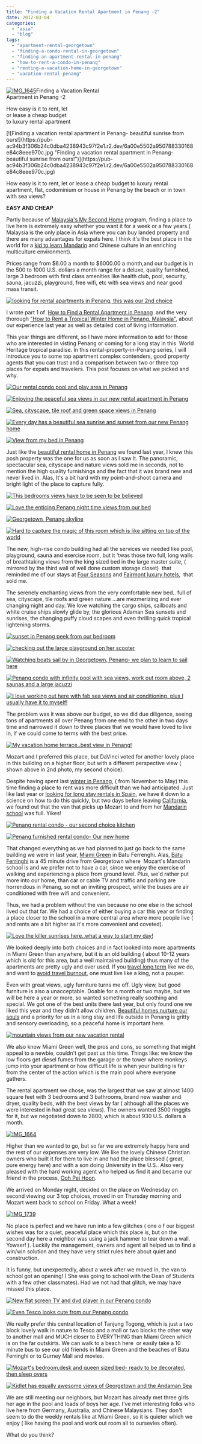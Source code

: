 ```yaml
---
title: "Finding a Vacation Rental Apartment in Penang -2"
date: 2012-03-04
categories: 
  - "asia"
  - "blog"
tags: 
  - "apartment-rental-georgetown"
  - "finding-a-condo-rental-in-georgetown"
  - "finding-an-apartment-rental-in-penang"
  - "how-to-rent-a-condo-in-penang"
  - "renting-a-vacation-home-in-georgetown"
  - "vacation-rental-penang"
---
```


[![IMG_1645](https://pub-ac94b3f306b24c0dba4238943c97f2e1.r2.dev/6a00e5502a950788330167634adb83970b.jpg "IMG_1645")](https://pub-ac94b3f306b24c0dba4238943c97f2e1.r2.dev/6a00e5502a950788330167634adb83970b.jpg)Finding a Vacation Rental  
Apartment in Penang -2  
  
How easy is it to rent, let  
or lease a cheap budget  
to luxury rental apartment

<!--more--> [![Finding a vacation rental apartment in Penang- beautiful sunrise from ours!](https://pub-ac94b3f306b24c0dba4238943c97f2e1.r2.dev/6a00e5502a950788330168e84c8eee970c.jpg "Finding a vacation rental apartment in Penang- beautiful sunrise from ours!")](https://pub-ac94b3f306b24c0dba4238943c97f2e1.r2.dev/6a00e5502a950788330168e84c8eee970c.jpg)  
  
How easy is it to rent, let or lease a cheap budget to luxury rental apartment, flat, codominium or house in Penang by the beach or in town with sea views?  
  
**EASY AND CHEAP**  
  
Partly because of [Malaysia's My Second Home](http://www.mm2h.gov.my/ "Malaysia's my second home") program, finding a place to live here is extremely easy whether you want it for a week or a few years.( Malaysia is the only place in Asia where you can buy landed property and there are many advantages for expats here. I think it's the best place in the world for a [kid to learn Mandarin](http://www.youtube.com/watch?v=JDe6pgl-qCg "best place in the world for a kid to learn Mandarin") and Chinese culture in an enriching multiculture environment).  
  
Prices range from $6.00 a month to $6000.00 a month,and our budget is in the 500 to 1000 U.S. dollars a month range for a deluxe, quality furnished, large 3 bedroom with first class amenities like health club, pool, security, sauna, jacuzzi, playground, free wifi, etc with sea views and near good mass transit.  
  
[![looking for rental apartments in Penang, this was our 2nd choice](https://pub-ac94b3f306b24c0dba4238943c97f2e1.r2.dev/6a00e5502a950788330168e84c8ada970c.jpg "looking for rental apartments in Penang, this was our 2nd choice")](https://pub-ac94b3f306b24c0dba4238943c97f2e1.r2.dev/6a00e5502a950788330168e84c8ada970c.jpg)  
  
  
I wrote part 1 of  [How to Find a Rental Apartment in Penang](http://soultravelers3new.local/2012/03/how-to-find-a-rental-apartment-in-penang-part-1.html#more "how to find a rental apartment in Penang")  and the very thorough ["How to Rent a Tropical Winter Home in Penang, Malaysia"](http://soultravelers3new.local/2011/01/tropical-winter-home-in-penang-malaysia-location-indenpendent-digital-nomad-long-term-travel-tips-.html "How to rent a tropical home in Penang, Malaysia"), about our experience last year as well as detailed cost of living information.  
  
This year things are different, so I have more information to add for those who are interested in visting Penang or coming for a long stay in this  World Heritage tropical paradise. In this rental-property-in-Penang series, I will introduce you to some top apartment complex contenders, good property agents that you can trust and a comparison between two or three top places for expats and travelers. This post focuses on what we picked and why.  
  
  
  
[](https://pub-ac94b3f306b24c0dba4238943c97f2e1.r2.dev/6a00e5502a950788330168e84cc560970c-300x225-1.jpg)[![Our rental condo pool and play area in Penang](https://pub-ac94b3f306b24c0dba4238943c97f2e1.r2.dev/6a00e5502a95078833016302566217970d.jpg "Our rental condo pool and play area in Penang")](https://pub-ac94b3f306b24c0dba4238943c97f2e1.r2.dev/6a00e5502a95078833016302566217970d-300x225-1.jpg)  
  
[![Enjoying the peaceful sea views in our new rental apartment in Penang](https://pub-ac94b3f306b24c0dba4238943c97f2e1.r2.dev/6a00e5502a95078833016302566374970d.jpg "Enjoying the peaceful sea views in our new rental apartment in Penang")](https://pub-ac94b3f306b24c0dba4238943c97f2e1.r2.dev/6a00e5502a95078833016302566374970d.jpg)  
  
[![Sea, cityscape, tile roof and green space views in Penang](https://pub-ac94b3f306b24c0dba4238943c97f2e1.r2.dev/6a00e5502a95078833016302566515970d.jpg "Sea, cityscape, tile roof and green space views in Penang")](https://pub-ac94b3f306b24c0dba4238943c97f2e1.r2.dev/6a00e5502a95078833016302566515970d.jpg)  
  
[![Every day has a beautiful sea sunrise and sunset from our new Penang home](https://pub-ac94b3f306b24c0dba4238943c97f2e1.r2.dev/6a00e5502a950788330167635cd476970b.jpg "Every day has a beautiful sea sunrise and sunset from our new Penang home")](https://pub-ac94b3f306b24c0dba4238943c97f2e1.r2.dev/6a00e5502a950788330167635cd476970b.jpg)  
  
[![View from my bed in Penang](https://pub-ac94b3f306b24c0dba4238943c97f2e1.r2.dev/6a00e5502a95078833016302566657970d.jpg "View from my bed in Penang")](https://pub-ac94b3f306b24c0dba4238943c97f2e1.r2.dev/6a00e5502a95078833016302566657970d.jpg)  
  
Just like the [beautiful rental home in Penang](http://soultravelers3new.local/2010/11/first-thanksgiving-in-asia.html "beautiful rental home in penang") we found last year, I knew this posh property was the one for us as soon as I saw it. The panoramic, spectacular sea, cityscape and nature views sold me in seconds, not to mention the high quality furnishings and the fact that it was brand new and never lived in. Alas, It's a bit hard with my point-and-shoot camera and bright light of the place to capture fully.  
  
[![This bedrooms views have to be seen to be believed](https://pub-ac94b3f306b24c0dba4238943c97f2e1.r2.dev/6a00e5502a950788330167634ae562970b.jpg "This bedrooms views have to be seen to be believed")](https://pub-ac94b3f306b24c0dba4238943c97f2e1.r2.dev/6a00e5502a950788330167634ae562970b.jpg)  
  
[![Love the enticing Penang night time views from our bed](https://pub-ac94b3f306b24c0dba4238943c97f2e1.r2.dev/6a00e5502a950788330168e84ca0bb970c.jpg "Love the enticing Penang night time views from our bed")](https://pub-ac94b3f306b24c0dba4238943c97f2e1.r2.dev/6a00e5502a950788330168e84ca0bb970c.jpg)  
  
[![Georgetown, Penang skyline](https://pub-ac94b3f306b24c0dba4238943c97f2e1.r2.dev/6a00e5502a95078833016302586db3970d.jpg "Georgetown, Penang skyline")](https://pub-ac94b3f306b24c0dba4238943c97f2e1.r2.dev/6a00e5502a95078833016302586db3970d.jpg)  
  
[![Hard to capture the magic of this room which is like sitting on top of the world](https://pub-ac94b3f306b24c0dba4238943c97f2e1.r2.dev/6a00e5502a950788330167634cf737970b.jpg "Hard to capture the magic of this room which is like sitting on top of the world")](https://pub-ac94b3f306b24c0dba4238943c97f2e1.r2.dev/6a00e5502a950788330167634cf737970b.jpg)  
  
The new, high-rise condo building had all the services we needed like pool, playground, sauna and exercise room, but it 'twas those two full, long walls of breathtaking views from the king sized bed in the large master suite, ( mirrored by the third wall of well done custom storage closet)  that reminded me of our stays at [Four Seasons](http://soultravelers3new.local/2011/07/amazing-family-fun-at-four-seasons-amman.html "Four Seasons ") and [Fairmont luxury hotels](http://soultravelers3new.local/2011/03/top-hotel-for-luxury-fairmont-singapore.html "Fairmont Luxury Hotels"),  that sold me.  
  
The serenely enchanting views from the very comfortable new bed.. full of sea, cityscape, tile roofs and green nature ...are mezmerizing and ever changing night and day. We love watching the cargo ships, sailboats and white cruise ships slowly glide by, the glorious Adaman Sea sunsets and sunrises, the changing puffy cloud scapes and even thrilling quick tropical lightening storms.  
  
[![sunset in Penang peek from our bedroom](https://pub-ac94b3f306b24c0dba4238943c97f2e1.r2.dev/6a00e5502a950788330168e84ca4de970c.jpg "sunset in Penang peek from our bedroom")](https://pub-ac94b3f306b24c0dba4238943c97f2e1.r2.dev/6a00e5502a950788330168e84ca4de970c.jpg)  
  
  
[![checking out the large playground on her scooter](https://pub-ac94b3f306b24c0dba4238943c97f2e1.r2.dev/6a00e5502a950788330167634af90b970b.jpg "checking out the large playground on her scooter")](https://pub-ac94b3f306b24c0dba4238943c97f2e1.r2.dev/6a00e5502a950788330167634af90b970b.jpg)  
  
  
[![Watching boats sail by in  Georgetown, Penang- we plan to learn to sail here](https://pub-ac94b3f306b24c0dba4238943c97f2e1.r2.dev/6a00e5502a950788330167635ce88c970b.jpg "Watching boats sail by in  Georgetown, Penang- we plan to learn to sail here")](https://pub-ac94b3f306b24c0dba4238943c97f2e1.r2.dev/6a00e5502a950788330167635ce88c970b.jpg)  
  
[![Penang condo with infinity pool with sea views, work out room above, 2 saunas and a large jacuzzi ](https://pub-ac94b3f306b24c0dba4238943c97f2e1.r2.dev/6a00e5502a950788330167634afb4c970b.jpg "Penang condo with infinity pool with sea views, work out room above, 2 saunas and a large jacuzzi ")](https://pub-ac94b3f306b24c0dba4238943c97f2e1.r2.dev/6a00e5502a950788330167634afb4c970b.jpg)  
  
  
[![I love working out here with fab sea views and air conditioning, plus I usually have it to myself!](https://pub-ac94b3f306b24c0dba4238943c97f2e1.r2.dev/6a00e5502a950788330167634afc5f970b.jpg "I love working out here with fab sea views and air conditioning, plus I usually have it to myself!")](https://pub-ac94b3f306b24c0dba4238943c97f2e1.r2.dev/6a00e5502a950788330167634afc5f970b.jpg)

  
The problem was it was above our budget, so we did due diligence, seeing tons of apartments all over Penang from one end to the other in two days time and narrowed it down to three places that we would have loved to live in, if we could come to terms with the best price.  
  
[![My vacation home terrace..best view in Penang!](https://pub-ac94b3f306b24c0dba4238943c97f2e1.r2.dev/6a00e5502a95078833016302567b40970d.jpg "My vacation home terrace..best view in Penang!")](https://pub-ac94b3f306b24c0dba4238943c97f2e1.r2.dev/6a00e5502a95078833016302567b40970d.jpg)  
  
Mozart and I preferred this place, but DaVinci voted for another lovely place in this building on a higher floor, but with a different perspective view ( shown above in 2nd photo, my second choice).  
  
Despite having spent last [winter in Penang](http://soultravelers3new.local/2010/12/first-christmas-in-asia.html "winter in penang"), ( from November to May) this time finding a place to rent was more difficult than we had anticipated. Just like last year or [looking for long stay rentals in Spain](http://soultravelers3new.local/2009/11/lifestyle-design-a-winter-in-spain-extendedtravel-digitalnomad-miniretirement-4hww-travel.html "looking for long stay rentals in Spain"), we have it down to a science on how to do this quickly, but two days before leaving [California](http://soultravelers3new.local/2012/02/beautiful-capitola-californias-oldest-beach.html "California"), we found out that the van that picks up Mozart to and from her [Mandarin school](http://soultravelers3new.local/2011/01/only-american-girl-in-an-all-mandarin-school-chinese-immersion-in-language-culture-through-school.html "Mandarin school in Penang") was full. Yikes!  
  
[![Penang rental condo - our second choice kitchen](https://pub-ac94b3f306b24c0dba4238943c97f2e1.r2.dev/6a00e5502a950788330167634b0531970b.jpg "Penang rental condo - our second choice kitchen")](https://pub-ac94b3f306b24c0dba4238943c97f2e1.r2.dev/6a00e5502a950788330167634b0531970b.jpg)  
  
  
[![Penang furnished rental condo- Our new home](https://pub-ac94b3f306b24c0dba4238943c97f2e1.r2.dev/6a00e5502a950788330168e84cb7ae970c.jpg "Penang furnished rental condo- Our new home")](https://pub-ac94b3f306b24c0dba4238943c97f2e1.r2.dev/6a00e5502a950788330168e84cb7ae970c.jpg)  
  
  
That changed everything as we had planned to just go back to the same building we were in last year, [Miami Green](http://www.penang-property.com/apartment/miami_green/1181/ "miami green in penang") in Batu Ferrenghi. Alas, [Batu Ferringhi](http://wikitravel.org/en/Batu_Ferringhi "Batu Ferringhi") is a 45 minute drive from Georgetown where  Mozart's Mandarin school is and we prefer not to have a car, since we enjoy the exercise of walking and experiencing a place from ground level. Plus, we'd rather put more into our home, than car or cable TV and traffic and parking are horrendous in Penang, so not an inviting prospect, whlle the buses are air conditioned with free wifi and convenient.  
  
Thus, we had a problem without the van because no one else in the school lived out that far. We had a choice of either buying a car this year or finding a place closer to the school in a more central area where more people live ( and rents are a bit higher as it's more convenient and coveted).  
  
[![Love the killer sunrises here..what a way to start my day!](https://pub-ac94b3f306b24c0dba4238943c97f2e1.r2.dev/6a00e5502a950788330168e84cc032970c.jpg "Love the killer sunrises here..what a way to start my day!")](https://pub-ac94b3f306b24c0dba4238943c97f2e1.r2.dev/6a00e5502a950788330168e84cc032970c.jpg)  
  
We looked deeply into both choices and in fact looked into more apartments in Miami Green than anywhere, but it is an old building ( about 10-12 years which is old for this area, but a well maintained building) thus many of the apartments are pretty ugly and over used. If you [travel long term](http://soultravelers3new.local/2011/02/kids-friends-travel-on-the-ultimate-family-adventure.html "travel long term") like we do, and want to [avoid travel burnout](http://soultravelers3new.local/2011/08/how-to-prevent-travel-burnout.html "avoid travel burnout"), one must live like a king, not a pauper.  
  
Even with great views, ugly furniture turns me off. Ugly view, but good furniture is also a unacceptable. Doable for a month or two maybe, but we will be here a year or more, so wanted something really soothing and special. We got one of the best units there last year, but only found one we liked this year and they didn't allow children. [Beautiful homes nurture our souls](http://soultravelers3new.local/2006/08/home-and-hous-1.html "beautiful homes nuture our souls") and a priority for us in a long stay and life outside in Penang is gritty and sensory overloading, so a peaceful home is important here.  
  
[![mountain views from our new vacation rental](https://pub-ac94b3f306b24c0dba4238943c97f2e1.r2.dev/6a00e5502a950788330168e84cc560970c.jpg "mountain views from our new vacation rental")](https://pub-ac94b3f306b24c0dba4238943c97f2e1.r2.dev/6a00e5502a950788330168e84cc560970c.jpg)  
  
  
We also know Miami Green well, the pros and cons, so something that might appeal to a newbie, couldn't get past us this time. Things like: we know the low floors get diesel fumes from the garage or the tower where monkeys jump into your apartment or how difficult life is when your building is far from the center of the action which is the main pool where everyone gathers.  
  
The rental apartment we chose, was the largest that we saw at almost 1400 square feet with 3 bedrooms and 3 bathrooms, brand new washer and dryer, quality beds, with the best views by far ( although all the places we were interested in had great sea views). The owners wanted 3500 ringgits for it, but we negotiated down to 2800, which is about 930 U.S. dollars a month.  
  
[![IMG_1664](https://pub-ac94b3f306b24c0dba4238943c97f2e1.r2.dev/6a00e5502a950788330167634d5f60970b.jpg "IMG_1664")](https://pub-ac94b3f306b24c0dba4238943c97f2e1.r2.dev/6a00e5502a950788330167634d5f60970b.jpg)  
  
Higher than we wanted to go, but so far we are extremely happy here and the rest of our expenses are very low. We like the lovely Chinese Christian owners who built it for them to live in and had the place blessed ( great, pure energy here) and with a son doing University in the U.S.. Also very pleased with the hard working agent who helped us find it and became our friend in the process, [Ooh Pei Hoon](http://www.oohpeihoon.com/ "ooh pei hoon penang real estate").  
  
We arrived on Monday night, decided on the place on Wednesday on second viewing our 3 top choices, moved in on Thursday morning and Mozart went back to school on Friday. What a week!  
  
[![IMG_1739](https://pub-ac94b3f306b24c0dba4238943c97f2e1.r2.dev/6a00e5502a9507883301630258d8dd970d.jpg "IMG_1739")](https://pub-ac94b3f306b24c0dba4238943c97f2e1.r2.dev/6a00e5502a9507883301630258d8dd970d.jpg)  
  
No place is perfect and we have run into a few glitches ( one o f our biggest wishes was for a quiet, peaceful place which this place is, but on the second day here a neighbor was using a jack hammer to tear down a wall. Yowser! ). Luckily the management, owners and agent all helped us to find a win/win solution and they have very strict rules here about quiet and construction.  
  
It is funny, but unexpectedly, about a week after we moved in, the van to school got an opening! ( She was going to school with the Dean of Students with a few other classmates). Had we not had that glitch, we may have missed this place.  
  
[![New flat screen TV and dvd player in our Penang condo](https://pub-ac94b3f306b24c0dba4238943c97f2e1.r2.dev/6a00e5502a950788330167634da6be970b.jpg "New flat screen TV and dvd player in our Penang condo")](https://pub-ac94b3f306b24c0dba4238943c97f2e1.r2.dev/6a00e5502a950788330167634da6be970b.jpg)  
  
[![Even Tesco looks cute from our Penang condo](https://pub-ac94b3f306b24c0dba4238943c97f2e1.r2.dev/6a00e5502a950788330167635e6e97970b.jpg "Even Tesco looks cute from our Penang condo")](https://pub-ac94b3f306b24c0dba4238943c97f2e1.r2.dev/6a00e5502a950788330167635e6e97970b.jpg)  
  
We really prefer this central location of Tanjung Togong, which is just a two block lovely walk in nature to Tesco and a mall or two blocks the other way to another mall and MUCH closer to EVERYTHING than Miami Green which is on the far outskirts. We can walk to a beach here  or easily take a 10 minute bus to see our old friends in Miami Green and the beaches of Batu Ferringhi or to Gurney Mall and movies.  
  
[![Mozart's bedroom,desk and queen sized bed- ready to be decorated, then sleep overs](https://pub-ac94b3f306b24c0dba4238943c97f2e1.r2.dev/6a00e5502a950788330167635e277d970b.jpg "Mozart's bedroom,desk and queen sized bed- ready to be decorated, then sleep overs")](https://pub-ac94b3f306b24c0dba4238943c97f2e1.r2.dev/6a00e5502a950788330167635e277d970b.jpg)  
  
[![Kidlet has equally awesome views of Georgetown and the Andaman Sea](https://pub-ac94b3f306b24c0dba4238943c97f2e1.r2.dev/6a00e5502a9507883301630269c9c5970d.jpg "Kidlet has equally awesome views of Georgetown and the Andaman Sea")](https://pub-ac94b3f306b24c0dba4238943c97f2e1.r2.dev/6a00e5502a9507883301630269c9c5970d.jpg)  
  
We are still meeting our neighbors, but Mozart has already met three girls her age in the pool and loads of boys her age. I've met interesting folks who live here from Germany, Australia, and Chinese Malaysians. They don't seem to do the weekly rentals like at Miami Green, so it is quieter which we enjoy ( like having the pool and work out room all to oursevles often).  
  
What do you think?
